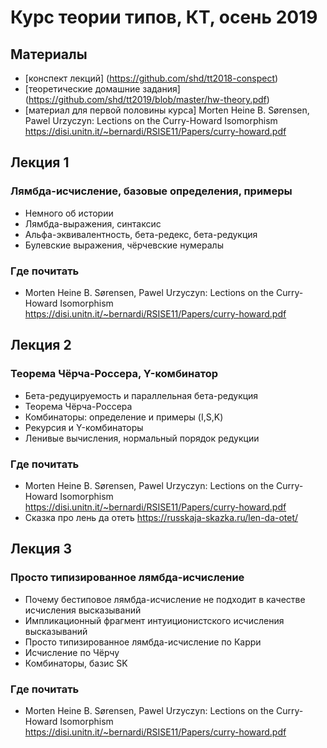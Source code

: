 Курс теории типов, КТ, осень 2019
==========================
## Материалы
+ [конспект лекций] (https://github.com/shd/tt2018-conspect)
+ [теоретические домашние задания] (https://github.com/shd/tt2019/blob/master/hw-theory.pdf)
+ [материал для первой половины курса] Morten Heine B. Sørensen, Pawel Urzyczyn: Lections on the Curry-Howard Isomorphism
https://disi.unitn.it/~bernardi/RSISE11/Papers/curry-howard.pdf

## Лекция 1
### Лямбда-исчисление, базовые определения, примеры
+ Немного об истории
+ Лямбда-выражения, синтаксис
+ Альфа-эквивалентность, бета-редекс, бета-редукция
+ Булевские выражения, чёрчевские нумералы
### Где почитать
+ Morten Heine B. Sørensen, Pawel Urzyczyn: Lections on the Curry-Howard Isomorphism
https://disi.unitn.it/~bernardi/RSISE11/Papers/curry-howard.pdf

## Лекция 2
### Теорема Чёрча-Россера, Y-комбинатор
+ Бета-редуцируемость и параллельная бета-редукция
+ Теорема Чёрча-Россера
+ Комбинаторы: определение и примеры (I,S,K)
+ Рекурсия и Y-комбинаторы
+ Ленивые вычисления, нормальный порядок редукции
### Где почитать
+ Morten Heine B. Sørensen, Pawel Urzyczyn: Lections on the Curry-Howard Isomorphism
https://disi.unitn.it/~bernardi/RSISE11/Papers/curry-howard.pdf
+ Сказка про лень да отеть
https://russkaja-skazka.ru/len-da-otet/

## Лекция 3
### Просто типизированное лямбда-исчисление
+ Почему бестиповое лямбда-исчисление не подходит в качестве исчисления высказываний
+ Импликационный фрагмент интуиционистского исчисления высказываний
+ Просто типизированное лямбда-исчисление по Карри
+ Исчисление по Чёрчу
+ Комбинаторы, базис SK
### Где почитать
+ Morten Heine B. Sørensen, Pawel Urzyczyn: Lections on the Curry-Howard Isomorphism
https://disi.unitn.it/~bernardi/RSISE11/Papers/curry-howard.pdf
